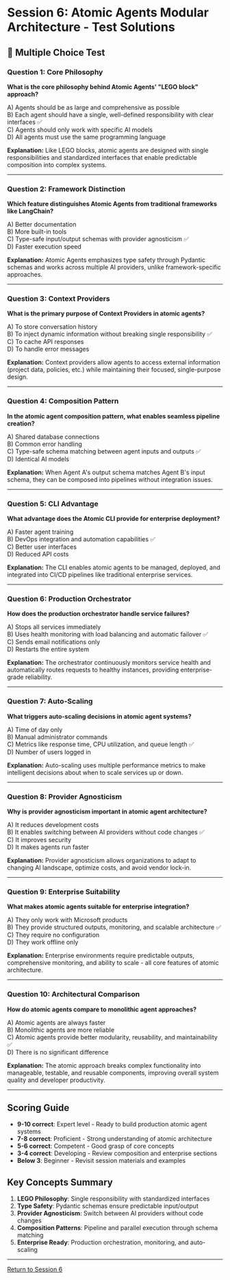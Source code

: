 # Session 6: Atomic Agents Modular Architecture - Test Solutions

## 📝 Multiple Choice Test

### Question 1: Core Philosophy
**What is the core philosophy behind Atomic Agents' "LEGO block" approach?**

A) Agents should be as large and comprehensive as possible  
B) Each agent should have a single, well-defined responsibility with clear interfaces ✅  
C) Agents should only work with specific AI models  
D) All agents must use the same programming language  

**Explanation:** Like LEGO blocks, atomic agents are designed with single responsibilities and standardized interfaces that enable predictable composition into complex systems.

---

### Question 2: Framework Distinction
**Which feature distinguishes Atomic Agents from traditional frameworks like LangChain?**

A) Better documentation  
B) More built-in tools  
C) Type-safe input/output schemas with provider agnosticism ✅  
D) Faster execution speed  

**Explanation:** Atomic Agents emphasizes type safety through Pydantic schemas and works across multiple AI providers, unlike framework-specific approaches.

---

### Question 3: Context Providers
**What is the primary purpose of Context Providers in atomic agents?**

A) To store conversation history  
B) To inject dynamic information without breaking single responsibility ✅  
C) To cache API responses  
D) To handle error messages  

**Explanation:** Context providers allow agents to access external information (project data, policies, etc.) while maintaining their focused, single-purpose design.

---

### Question 4: Composition Pattern
**In the atomic agent composition pattern, what enables seamless pipeline creation?**

A) Shared database connections  
B) Common error handling  
C) Type-safe schema matching between agent inputs and outputs ✅  
D) Identical AI models  

**Explanation:** When Agent A's output schema matches Agent B's input schema, they can be composed into pipelines without integration issues.

---

### Question 5: CLI Advantage
**What advantage does the Atomic CLI provide for enterprise deployment?**

A) Faster agent training  
B) DevOps integration and automation capabilities ✅  
C) Better user interfaces  
D) Reduced API costs  

**Explanation:** The CLI enables atomic agents to be managed, deployed, and integrated into CI/CD pipelines like traditional enterprise services.

---

### Question 6: Production Orchestrator
**How does the production orchestrator handle service failures?**

A) Stops all services immediately  
B) Uses health monitoring with load balancing and automatic failover ✅  
C) Sends email notifications only  
D) Restarts the entire system  

**Explanation:** The orchestrator continuously monitors service health and automatically routes requests to healthy instances, providing enterprise-grade reliability.

---

### Question 7: Auto-Scaling
**What triggers auto-scaling decisions in atomic agent systems?**

A) Time of day only  
B) Manual administrator commands  
C) Metrics like response time, CPU utilization, and queue length ✅  
D) Number of users logged in  

**Explanation:** Auto-scaling uses multiple performance metrics to make intelligent decisions about when to scale services up or down.

---

### Question 8: Provider Agnosticism
**Why is provider agnosticism important in atomic agent architecture?**

A) It reduces development costs  
B) It enables switching between AI providers without code changes ✅  
C) It improves security  
D) It makes agents run faster  

**Explanation:** Provider agnosticism allows organizations to adapt to changing AI landscape, optimize costs, and avoid vendor lock-in.

---

### Question 9: Enterprise Suitability
**What makes atomic agents suitable for enterprise integration?**

A) They only work with Microsoft products  
B) They provide structured outputs, monitoring, and scalable architecture ✅  
C) They require no configuration  
D) They work offline only  

**Explanation:** Enterprise environments require predictable outputs, comprehensive monitoring, and ability to scale - all core features of atomic architecture.

---

### Question 10: Architectural Comparison
**How do atomic agents compare to monolithic agent approaches?**

A) Atomic agents are always faster  
B) Monolithic agents are more reliable  
C) Atomic agents provide better modularity, reusability, and maintainability ✅  
D) There is no significant difference  

**Explanation:** The atomic approach breaks complex functionality into manageable, testable, and reusable components, improving overall system quality and developer productivity.

---

## Scoring Guide

- **9-10 correct**: Expert level - Ready to build production atomic agent systems
- **7-8 correct**: Proficient - Strong understanding of atomic architecture
- **5-6 correct**: Competent - Good grasp of core concepts
- **3-4 correct**: Developing - Review composition and enterprise sections
- **Below 3**: Beginner - Revisit session materials and examples

## Key Concepts Summary

1. **LEGO Philosophy**: Single responsibility with standardized interfaces
2. **Type Safety**: Pydantic schemas ensure predictable input/output
3. **Provider Agnosticism**: Switch between AI providers without code changes
4. **Composition Patterns**: Pipeline and parallel execution through schema matching
5. **Enterprise Ready**: Production orchestration, monitoring, and auto-scaling

---

[Return to Session 6](Session6_Atomic_Agents_Modular_Architecture.md)